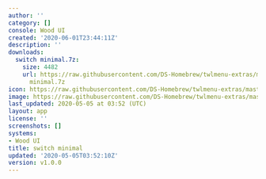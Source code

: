 ```yaml
---
author: ''
category: []
console: Wood UI
created: '2020-06-01T23:44:11Z'
description: ''
downloads:
  switch minimal.7z:
    size: 4482
    url: https://raw.githubusercontent.com/DS-Homebrew/twlmenu-extras/master/_nds/TWiLightMenu/akmenu/themes/switch
      minimal.7z
icon: https://raw.githubusercontent.com/DS-Homebrew/twlmenu-extras/master/unistore/icons/ak.png
image: https://raw.githubusercontent.com/DS-Homebrew/twlmenu-extras/master/unistore/icons/ak.png
last_updated: 2020-05-05 at 03:52 (UTC)
layout: app
license: ''
screenshots: []
systems:
- Wood UI
title: switch minimal
updated: '2020-05-05T03:52:10Z'
version: v1.0.0
---
```

